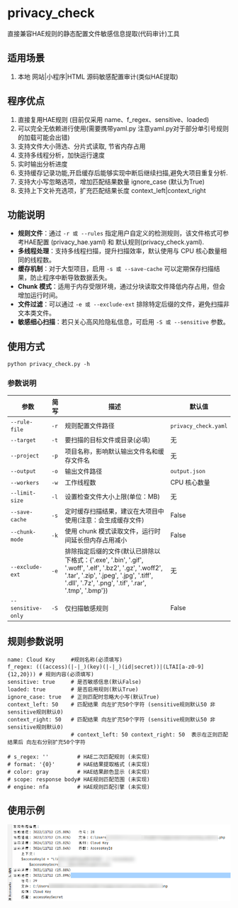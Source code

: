 # privacy_check

直接兼容HAE规则的静态配置文件敏感信息提取(代码审计)工具


## 适用场景
1. 本地 网站|小程序|HTML 源码敏感配置审计(类似HAE提取)

## 程序优点 
1. 直接复用HAE规则 (目前仅采用 name、f_regex、sensitive、loaded)
2. 可以完全无依赖进行使用(需要携带yaml.py 注意yaml.py对于部分单引号规则的加载可能会出错)
3. 支持文件大小筛选、分片式读取, 节省内存占用
4. 支持多线程分析，加快运行速度 
5. 实时输出分析进度
6. 支持缓存记录功能,开启缓存后能够实现中断后继续扫描,避免大项目重复分析.
7. 支持大小写忽略选项，增加匹配结果数量 ignore_case (默认为True)
8. 支持上下文补充选项，扩充匹配结果长度 context_left|context_right

## 功能说明
- **规则文件**：通过 `-r 或 --rules` 指定用户自定义的检测规则，该文件格式可参考HAE配置 (privacy_hae.yaml) 和 默认规则(privacy_check.yaml).
- **多线程处理**：支持多线程扫描，提升扫描效率，默认使用与 CPU 核心数量相同的线程数。
- **缓存机制**：对于大型项目，启用 `-s 或 --save-cache` 可以定期保存扫描结果，防止程序中断导致数据丢失。
- **Chunk 模式**：适用于内存受限环境，通过分块读取文件降低内存占用，但会增加运行时间。
- **文件过滤**：可以通过 `-e 或 --exclude-ext` 排除特定后缀的文件，避免扫描非文本类文件。
- **敏感细心扫描**：若只关心高风险隐私信息，可启用 `-S 或 --sensitive` 参数。

## 使用方式
    python privacy_check.py -h


### 参数说明
| 参数 | 简写 | 描述 | 默认值 |
|------|------|------|--------|
| `--rule-file` | `-r` | 规则配置文件路径 | `privacy_check.yaml` |
| `--target` | `-t` | 要扫描的目标文件或目录(必填) | 无 |
| `--project` | `-p` | 项目名称，影响默认输出文件名和缓存文件名 | 无 |
| `--output` | `-o` | 输出文件路径 | `output.json` |
| `--workers` | `-w` | 工作线程数 | CPU 核心数量 |
| `--limit-size` | `-l` | 设置检查文件大小上限(单位：MB) | 无 |
| `--save-cache` | `-s` | 定时缓存扫描结果，建议在大项目中使用(注意：会生成缓存文件) | False |
| `--chunk-mode` | `-k` | 使用 chunk 模式读取文件，运行时间延长但内存占用减小 | False |
| `--exclude-ext` | `-e` | 排除指定后缀的文件(默认已排除以下格式：{'.exe', '.bin', '.gif', '.woff', '.elf', '.bz2', '.gz', '.woff2', '.tar', '.zip', '.jpeg', '.jpg', '.tiff', '.dll', '.7z', '.png', '.tif', '.rar', '.tmp', '.bmp'}) | 无 |
| `--sensitive-only` | `-S` | 仅扫描敏感规则 | False |


## 规则参数说明
    name: Cloud Key     #规则名称(必须填写)
    f_regex: (((access)(|-|_)(key)(|-|_)(id|secret))|(LTAI[a-z0-9]{12,20})) # 规则内容(必须填写)
    sensitive: true     # 是否敏感信息(默认False)
    loaded: true        # 是否启用规则(默认True)
    ignore_case: true   # 正则匹配时忽略大小写(默认True)
    context_left: 50    # 匹配结果 向左扩充50个字符 (sensitive规则默认50 非sensitive规则默认0)
    context_right: 50   # 匹配结果 向左扩充50个字符 (sensitive规则默认50 非sensitive规则默认0)
                        # context_left: 50 context_right: 50  表示在正则匹配结果后 向左右分别扩充50个字符

    # s_regex: ''         # HAE二次匹配规则 (未实现)
    # format: '{0}'       # HAE结果提取格式 (未实现)
    # color: gray         # HAE结果颜色显示 (未实现)
    # scope: response body# HAE规则匹配范围 (未实现)
    # engine: nfa         # HAE规则匹配引擎 (未实现)


## 使用示例

![示例图片](doc/demo.png)


